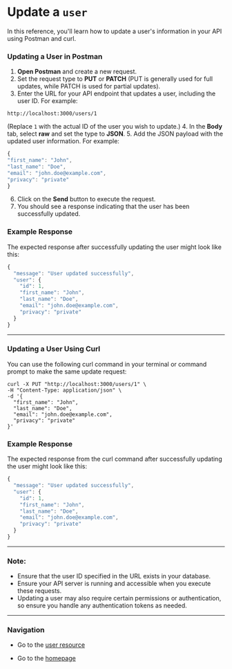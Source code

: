 # Update a `user`

In this reference, you'll learn how to update a user's information in your API using Postman and curl.

### Updating a User in Postman

1. **Open Postman** and create a new request.
2. Set the request type to **PUT** or **PATCH** (PUT is generally used for full updates, while PATCH is used for partial updates).
3. Enter the URL for your API endpoint that updates a user, including the user ID. For example:

```shell
http://localhost:3000/users/1
```

(Replace `1` with the actual ID of the user you wish to update.)
4. In the **Body** tab, select **raw** and set the type to **JSON**.
5. Add the JSON payload with the updated user information. For example:

  ```js
  {
  "first_name": "John",
  "last_name": "Doe",
  "email": "john.doe@example.com",
  "privacy": "private"
  }
  ```

6. Click on the **Send** button to execute the request.
7. You should see a response indicating that the user has been successfully updated.

### Example Response

The expected response after successfully updating the user might look like this:

```js
{
  "message": "User updated successfully",
  "user": {
    "id": 1,
    "first_name": "John",
    "last_name": "Doe",
    "email": "john.doe@example.com",
    "privacy": "private"
  }
}
```

---

### Updating a User Using Curl

You can use the following curl command in your terminal or command prompt to make the same update request:

```shell
curl -X PUT "http://localhost:3000/users/1" \
-H "Content-Type: application/json" \
-d '{
  "first_name": "John",
  "last_name": "Doe",
  "email": "john.doe@example.com",
  "privacy": "private"
}'
```

### Example Response

The expected response from the curl command after successfully updating the user might look like this:

```js
{
  "message": "User updated successfully",
  "user": {
    "id": 1,
    "first_name": "John",
    "last_name": "Doe",
    "email": "john.doe@example.com",
    "privacy": "private"
  }
}

```

---

### Note:
- Ensure that the user ID specified in the URL exists in your database.
- Ensure your API server is running and accessible when you execute these requests.
- Updating a user may also require certain permissions or authentication, so ensure you handle any authentication tokens as needed.

---

### Navigation

* Go to the [user resource](https://cnjoyce1225.github.io/the-archivist/Resources/user.html)

* Go to the [homepage](https://cnjoyce1225.github.io/the-archivist/)

